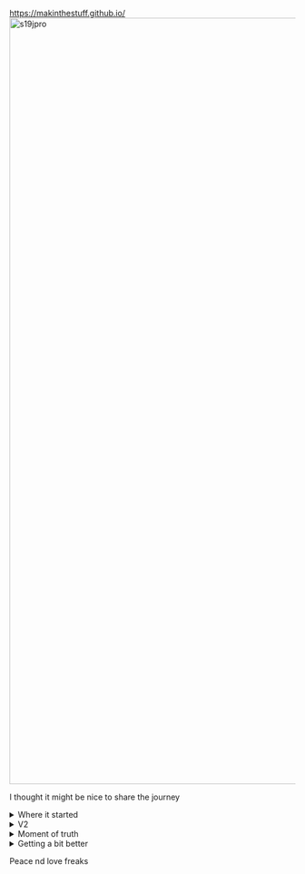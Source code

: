 https://makinthestuff.github.io/
<img width="1351" alt="s19jpro" src="https://user-images.githubusercontent.com/93022219/235834263-29b4b11f-098f-4988-8829-833df8379b4a.png">

I thought it might be nice to share the journey

<details>

  <summary>Where it started</summary>
  
  Kind of embarrassing but the farm was in another state and all I had was my small studio for experimenting. So there you have it.
  
![PXL_20210513_201510216](https://user-images.githubusercontent.com/93022219/235834385-e81b5e8b-005d-478a-ab28-1819090bfe77.jpg)
![PXL_20210727_200551876](https://user-images.githubusercontent.com/93022219/235834387-084c110f-acde-4740-8f7d-d0dd5f1d6ae9.jpg)
![PXL_20210727_200630987](https://user-images.githubusercontent.com/93022219/235834389-e30e30a4-8220-4814-87ce-ebdab5022e75.jpg)
![all in one prototype](https://user-images.githubusercontent.com/93022219/235835794-cdfbd1bb-d4bb-432b-9808-728e8401e905.jpeg)

</details>

<details>

  <summary>V2</summary>
  We had an ongoing debate over which was better. Our first attempt was a 3 unit aluminum tank buit out of a repurposed toolbox and copper piping. I could see a path forward for mmodular control, isolating concerns, and easiliy replicable ready to ship systems. I wish I could find some pics of the first tank but we gave both an honest try and decided single unit tanks it is.
  
![front](https://user-images.githubusercontent.com/93022219/235835527-8ebe83e3-9f1e-4354-8725-638f36b01a80.jpg)
![buss bar](https://user-images.githubusercontent.com/93022219/235835528-82514ed4-1e92-4acc-81f3-6c2995150186.jpg)
![bottom](https://user-images.githubusercontent.com/93022219/235835529-cd110431-8328-4069-b870-91f8c11b2bc0.jpg)
![back](https://user-images.githubusercontent.com/93022219/235835531-a52adbc1-cec4-4f1c-b8ae-3d96cdd27634.jpg)
![sample setup example](https://user-images.githubusercontent.com/93022219/235839026-51833cdd-9856-499a-a95e-c06438a3b9bb.jpeg)

</details>

<details>

  <summary>Moment of truth</summary>
  Getting to this point was fuckin brutal if I'm being honest. I would love to tell the story some time but all I'll say for now is I wouldn't trade the time we spent in the trenches together for anything. And of course, I'm glad to say it worked!
  
![dual cpvc 17 + 19](https://user-images.githubusercontent.com/93022219/235834828-553a8a9e-5061-4a70-9e9e-4f5278c735be.jpg)
![radiators 2](https://user-images.githubusercontent.com/93022219/235834910-7a3b08ff-ab36-4099-b28b-49f509e7e15c.jpg)
![radiators 3](https://user-images.githubusercontent.com/93022219/235834911-596599f0-e063-4c03-92c0-03f6ee165bad.jpg)
![radiators 4](https://user-images.githubusercontent.com/93022219/235834912-e56d1a13-13b4-499d-8252-0c8d3c99edaf.jpg)
![radiators](https://user-images.githubusercontent.com/93022219/235834913-5062f48e-4cc1-450d-aec8-44ff6842d420.jpg)
![s17 all in prototype 2](https://user-images.githubusercontent.com/93022219/235839219-f1c5ad9d-f7ec-4dca-b6ea-cf84e64e2018.jpg)
![s17 brazed plates](https://user-images.githubusercontent.com/93022219/235839220-2fe5e630-a24a-4ee7-907c-d6bb236158a7.jpg)
![s19 all in one prototype 4](https://user-images.githubusercontent.com/93022219/235839224-bc081617-c76c-4f2e-81ab-d0913df4e2f4.jpg)
![s19 all in one protype 4](https://user-images.githubusercontent.com/93022219/235839225-f5d91c96-02ef-4391-85aa-ce755d9f3ea4.jpg)
![s19 brazed plates](https://user-images.githubusercontent.com/93022219/235839226-fbe68ddc-db97-46fe-99f9-1a99ba1eed90.jpg)
![s19 examlpe 3 top](https://user-images.githubusercontent.com/93022219/235839227-8e39c96d-e52b-43e9-9d35-6401df09a34d.jpg)
![s19's all in one](https://user-images.githubusercontent.com/93022219/235839229-477493a7-b0df-4793-95fb-134b24d43527.jpg)
![s19's example 4](https://user-images.githubusercontent.com/93022219/235839230-7b8220c6-a704-4aae-b9ae-1361116b3307.jpg)

</details>

<details>

  <summary>Getting a bit better</summary>
  One of the recent tank desigs for units I made for y'all. I genuinely hope anyone that purchased a tank from us loves it and it serves them well. They were desiged with love, forged in work and tested not trusted. 


![PXL_20221104_192051986](https://user-images.githubusercontent.com/93022219/235834214-a5c9aea3-b7f1-499f-8d92-d08fccfa1d64.jpg)
![PXL_20221104_203548856](https://user-images.githubusercontent.com/93022219/235834217-c1b93444-8002-4676-b11d-7b803d8a833c.jpg)
![PXL_20221104_203557909](https://user-images.githubusercontent.com/93022219/235834218-e1b0586b-6926-48a8-aa37-a702c577f479.jpg)
![PXL_20221104_203606740](https://user-images.githubusercontent.com/93022219/235834219-fa3b4417-f8ec-4584-81d9-d247f6607c40.jpg)
![PXL_20221104_203614585](https://user-images.githubusercontent.com/93022219/235834220-27bf99cc-072d-4c7d-91fd-f0db432f858b.jpg)
![PXL_20221104_203620878](https://user-images.githubusercontent.com/93022219/235834221-8a7425ad-4af2-4bb9-9fb4-7b3393336845.jpg)
![PXL_20221104_203626261](https://user-images.githubusercontent.com/93022219/235834223-75516a1b-c6f7-4959-9878-38c67fcd39c4.jpg)
![PXL_20221104_203632850](https://user-images.githubusercontent.com/93022219/235834224-90c878f7-24da-4090-818f-5522bc5e27f6.jpg)
![PXL_20221104_203645431](https://user-images.githubusercontent.com/93022219/235834228-4a5b9435-2fa5-46ed-bf7f-5303642d8c63.jpg)
![PXL_20221104_203708313](https://user-images.githubusercontent.com/93022219/235834229-83e50efc-8050-4269-abc0-a842fcbbac36.jpg)
![PXL_20221104_203733634](https://user-images.githubusercontent.com/93022219/235834230-331c05a5-d3e7-4764-9840-9517d28906a0.jpg)
  
</details>

Peace nd love freaks
